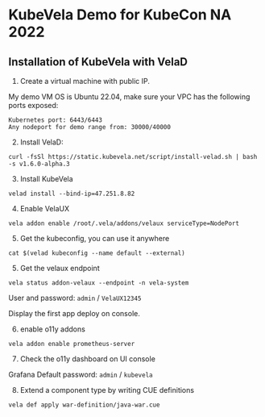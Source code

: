 # KubeVela Demo for KubeCon NA 2022

## Installation of KubeVela with VelaD

1. Create a virtual machine with public IP.

My demo VM OS is Ubuntu 22.04, make sure your VPC has the following ports exposed:

```
Kubernetes port: 6443/6443
Any nodeport for demo range from: 30000/40000
```

2. Install VelaD:

```
curl -fsSl https://static.kubevela.net/script/install-velad.sh | bash -s v1.6.0-alpha.3
```

3. Install KubeVela

```
velad install --bind-ip=47.251.8.82
```

4. Enable VelaUX

```
vela addon enable /root/.vela/addons/velaux serviceType=NodePort
```

5. Get the kubeconfig, you can use it anywhere

```
cat $(velad kubeconfig --name default --external)
```

5. Get the velaux endpoint

```
vela status addon-velaux --endpoint -n vela-system
```

User and password: `admin` / `VelaUX12345`

Display the first app deploy on console.

6. enable o11y addons

```
vela addon enable prometheus-server
```

7. Check the o11y dashboard on UI console

Grafana Default password: `admin` / `kubevela`

8. Extend a component type by writing CUE definitions

```
vela def apply war-definition/java-war.cue
```

